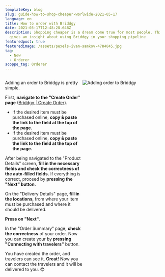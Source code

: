 ```yaml
---
templateKey: blog
slug: guide-how-to-shop-cheaper-worlwide-2021-05-17
language: en
title: How to order with Briddgy
date: 2021-05-17T12:48:28.648Z
description: Shopping cheaper is a dream come true for most people. This guide
  gives an insight about using Briddgy in your shopping pipeline
featuredpost: true
featuredimage: /assets/pexels-ivan-samkov-4784045.jpg
tag:
  - New
  - Orderer
scoppe_tag: Orderer
---
```

<style>
.briddgy-faq-grid{
display:grid;
grid-template-columns:repeat(2, 1fr);
}
.col-2{
grid-column-start: 2;
}
.text-center{
text-align:center;
}
.span-2{
grid-column-end:span 2;
}


</style>

<div class="briddgy-faq-grid">

<div>

Adding an order to Briddgy is pretty simple.

First, **navigate to the "Create Order" page** ([Briddgy | Create Order](https://www.briddgy.com/order)).

* If the desired item must be purchased online, **copy & paste the link to the field at the top of the page.**
* If the desired item must be purchased online, **copy & paste the link to the field at the top of the page.**

After being navigated to the "Product Details" screen, **fill in the necessary fields and check the correctness of the auto-filled fields.** If everything is correct, proceed by **pressing the "Next" button.**

On the "Delivery Details" page, **fill in the locations**, from where your item must be purchased and where it should be delivered.

**Press on "Next"**.

In the "Order Summary" page, **check the correctness** of your order. Now you can create your by **pressing "Connecting with travelers"** button.

You have created the order, and travelers can see it. **Great!** Now you can contact the travelers and it will be delivered to you. 😎

</div>
<div class='col-2' height='50px'>

![Adding order to Briddgy](/assets/add_order.gif "Adding order to Briddgy")
</div>
</div>